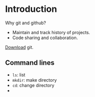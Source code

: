 # Introduction

Why git and github?
- Maintain and track history of projects.
- Code sharing and collaboration.

[Download](http://git-scm.com/) git.

## Command lines

- `ls`: list
- `mkdir`: make directory
- `cd`: change directory
- 

